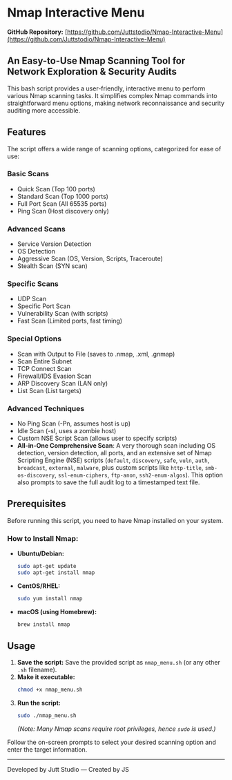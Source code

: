 # Nmap Interactive Menu

**GitHub Repository:** [https://github.com/Juttstodio/Nmap-Interactive-Menu](https://github.com/Juttstodio/Nmap-Interactive-Menu)

## An Easy-to-Use Nmap Scanning Tool for Network Exploration & Security Audits

This bash script provides a user-friendly, interactive menu to perform various Nmap scanning tasks. It simplifies complex Nmap commands into straightforward menu options, making network reconnaissance and security auditing more accessible.

## Features

The script offers a wide range of scanning options, categorized for ease of use:

### Basic Scans
- Quick Scan (Top 100 ports)
- Standard Scan (Top 1000 ports)
- Full Port Scan (All 65535 ports)
- Ping Scan (Host discovery only)

### Advanced Scans
- Service Version Detection
- OS Detection
- Aggressive Scan (OS, Version, Scripts, Traceroute)
- Stealth Scan (SYN scan)

### Specific Scans
- UDP Scan
- Specific Port Scan
- Vulnerability Scan (with scripts)
- Fast Scan (Limited ports, fast timing)

### Special Options
- Scan with Output to File (saves to .nmap, .xml, .gnmap)
- Scan Entire Subnet
- TCP Connect Scan
- Firewall/IDS Evasion Scan
- ARP Discovery Scan (LAN only)
- List Scan (List targets)

### Advanced Techniques
- No Ping Scan (-Pn, assumes host is up)
- Idle Scan (-sI, uses a zombie host)
- Custom NSE Script Scan (allows user to specify scripts)
- **All-in-One Comprehensive Scan**: A very thorough scan including OS detection, version detection, all ports, and an extensive set of Nmap Scripting Engine (NSE) scripts (`default`, `discovery`, `safe`, `vuln`, `auth`, `broadcast`, `external`, `malware`, plus custom scripts like `http-title`, `smb-os-discovery`, `ssl-enum-ciphers`, `ftp-anon`, `ssh2-enum-algos`). This option also prompts to save the full audit log to a timestamped text file.

## Prerequisites

Before running this script, you need to have Nmap installed on your system.

### How to Install Nmap:

-   **Ubuntu/Debian:**
    ```bash
    sudo apt-get update
    sudo apt-get install nmap
    ```
-   **CentOS/RHEL:**
    ```bash
    sudo yum install nmap
    ```
-   **macOS (using Homebrew):**
    ```bash
    brew install nmap
    ```

## Usage

1.  **Save the script:** Save the provided script as `nmap_menu.sh` (or any other `.sh` filename).
2.  **Make it executable:**
    ```bash
    chmod +x nmap_menu.sh
    ```
3.  **Run the script:**
    ```bash
    sudo ./nmap_menu.sh
    ```
    *(Note: Many Nmap scans require root privileges, hence `sudo` is used.)*

Follow the on-screen prompts to select your desired scanning option and enter the target information.

---
Developed by Jutt Studio — Created by JS

